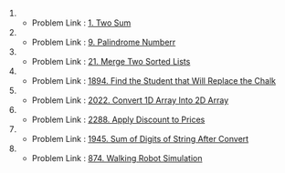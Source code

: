 
1. - Problem Link : [1. Two Sum](https://leetcode.com/problems/two-sum/description/)
2. - Problem Link : [9. Palindrome Numberr](https://leetcode.com/problems/palindrome-number/description/)
3. - Problem Link : [21. Merge Two Sorted Lists](https://leetcode.com/problems/merge-two-sorted-lists/description/)
4. - Problem Link : [1894. Find the Student that Will Replace the Chalk](https://leetcode.com/problems/find-the-student-that-will-replace-the-chalk/description/?envType=daily-question&envId=2024-09-02)
5. - Problem Link : [2022. Convert 1D Array Into 2D Array](https://leetcode.com/problems/convert-1d-array-into-2d-array/description/?envType=daily-question&envId=2024-09-01)
6. - Problem Link : [2288. Apply Discount to Prices](https://leetcode.com/problems/apply-discount-to-prices/description/)
7. - Problem Link : [1945. Sum of Digits of String After Convert](https://leetcode.com/problems/sum-of-digits-of-string-after-convert/description/?envType=daily-question&envId=2024-09-03)
8. - Problem Link : [874. Walking Robot Simulation](https://leetcode.com/problems/walking-robot-simulation/?envType=daily-question&envId=2024-09-04)
